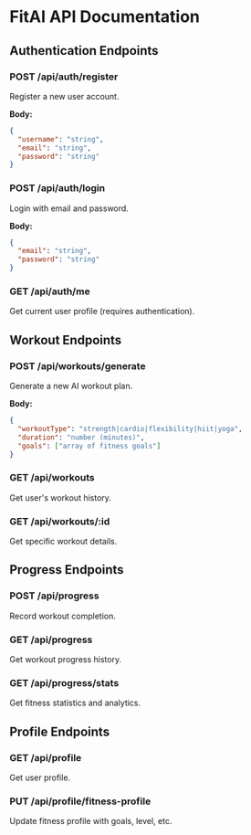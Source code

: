 # FitAI API Documentation

## Authentication Endpoints

### POST /api/auth/register
Register a new user account.

**Body:**
```json
{
  "username": "string",
  "email": "string",
  "password": "string"
}
```

### POST /api/auth/login
Login with email and password.

**Body:**
```json
{
  "email": "string",
  "password": "string"
}
```

### GET /api/auth/me
Get current user profile (requires authentication).

## Workout Endpoints

### POST /api/workouts/generate
Generate a new AI workout plan.

**Body:**
```json
{
  "workoutType": "strength|cardio|flexibility|hiit|yoga",
  "duration": "number (minutes)",
  "goals": ["array of fitness goals"]
}
```

### GET /api/workouts
Get user's workout history.

### GET /api/workouts/:id
Get specific workout details.

## Progress Endpoints

### POST /api/progress
Record workout completion.

### GET /api/progress
Get workout progress history.

### GET /api/progress/stats
Get fitness statistics and analytics.

## Profile Endpoints

### GET /api/profile
Get user profile.

### PUT /api/profile/fitness-profile
Update fitness profile with goals, level, etc.